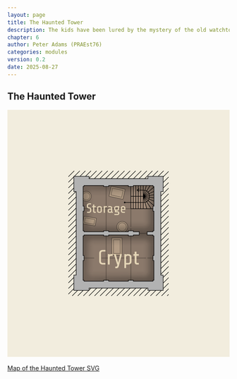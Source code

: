 ```yaml
---
layout: page
title: The Haunted Tower
description: The kids have been lured by the mystery of the old watchtower in the forest. Is it haunted or just an old ruin..?
chapter: 6
author: Peter Adams (PRAEst76)
categories: modules
version: 0.2
date: 2025-08-27
---
```

## The Haunted Tower

![Map of the Haunted Tower](maps/haunted-tower.png)

[Map of the Haunted Tower SVG](maps/haunted-tower.svg)
